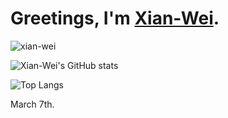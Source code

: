# Greetings, I'm [Xian-Wei](https://www.zhuxw.com/).

<p align="left"> <img src="https://komarev.com/ghpvc/?username=xian-wei&label=Profile%20views&color=0e75b6&style=flat" alt="xian-wei" /> </p>

![Xian-Wei's GitHub stats](https://github-readme-stats.vercel.app/api?username=Xian-Wei&show_icons=true&theme=radical)

![Top Langs](https://github-readme-stats.vercel.app/api/top-langs/?username=Xian-Wei&langs_count=8)

March 7th.
